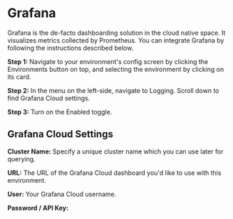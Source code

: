 # Grafana

Grafana is the de-facto dashboarding solution in the cloud native space. It visualizes metrics collected by Prometheus. You can integrate Grafana by following the instructions described below.

**Step 1:** Navigate to your environment's config screen by clicking the Environments button on top, and selecting the environment by clicking on its card.

**Step 2:** In the menu on the left-side, navigate to Logging. Scroll down to find Grafana Cloud settings.

**Step 3:** Turn on the Enabled toggle.

## Grafana Cloud Settings

**Cluster Name:** Specify a unique cluster name which you can use later for querying.

**URL:** The URL of the Grafana Cloud dashboard you'd like to use with this environment.

**User:** Your Grafana Cloud username.

**Password / API Key:** 
